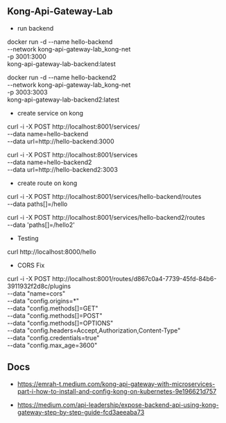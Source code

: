 ## Kong-Api-Gateway-Lab

- run backend

docker run -d --name hello-backend \
  --network kong-api-gateway-lab_kong-net \
  -p 3001:3000 \
  kong-api-gateway-lab-backend:latest

docker run -d --name hello-backend2 \
  --network kong-api-gateway-lab_kong-net \
  -p 3003:3003 \
  kong-api-gateway-lab-backend2:latest

- create service on kong

curl -i -X POST http://localhost:8001/services/ \
  --data name=hello-backend \
  --data url=http://hello-backend:3000

curl -i -X POST http://localhost:8001/services \
  --data name=hello-backend2 \
  --data url=http://hello-backend2:3003


- create route on kong

curl -i -X POST http://localhost:8001/services/hello-backend/routes \
  --data paths[]=/hello

curl -i -X POST http://localhost:8001/services/hello-backend2/routes \
  --data 'paths[]=/hello2'


- Testing

curl http://localhost:8000/hello

- CORS Fix

curl -i -X POST http://localhost:8001/routes/d867c0a4-7739-45fd-84b6-3911932f2d8c/plugins \
  --data "name=cors" \
  --data "config.origins=*" \
  --data "config.methods[]=GET" \
  --data "config.methods[]=POST" \
  --data "config.methods[]=OPTIONS" \
  --data "config.headers=Accept,Authorization,Content-Type" \
  --data "config.credentials=true" \
  --data "config.max_age=3600"

## Docs

- https://emrah-t.medium.com/kong-api-gateway-with-microservices-part-i-how-to-install-and-config-kong-on-kubernetes-9e196621d757

- https://medium.com/api-leadership/expose-backend-api-using-kong-gateway-step-by-step-guide-fcd3aeeaba73

#